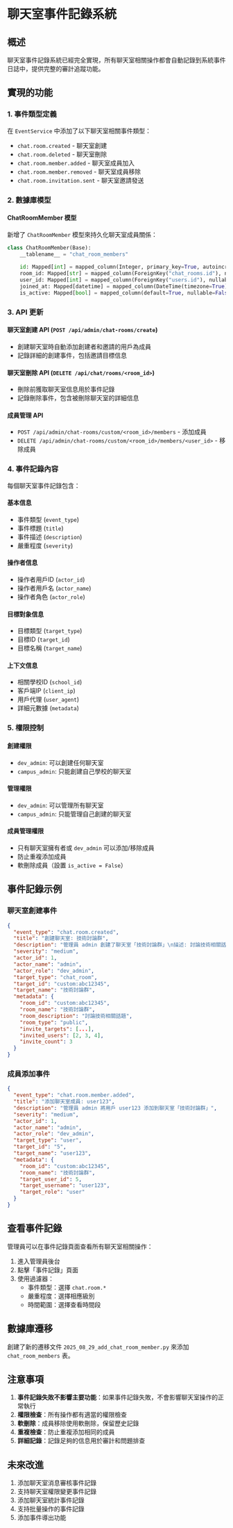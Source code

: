 # 聊天室事件記錄系統

## 概述

聊天室事件記錄系統已經完全實現，所有聊天室相關操作都會自動記錄到系統事件日誌中，提供完整的審計追蹤功能。

## 實現的功能

### 1. 事件類型定義

在 `EventService` 中添加了以下聊天室相關事件類型：

- `chat.room.created` - 聊天室創建
- `chat.room.deleted` - 聊天室刪除
- `chat.room.member.added` - 聊天室成員加入
- `chat.room.member.removed` - 聊天室成員移除
- `chat.room.invitation.sent` - 聊天室邀請發送

### 2. 數據庫模型

#### ChatRoomMember 模型
新增了 `ChatRoomMember` 模型來持久化聊天室成員關係：

```python
class ChatRoomMember(Base):
    __tablename__ = "chat_room_members"
    
    id: Mapped[int] = mapped_column(Integer, primary_key=True, autoincrement=True)
    room_id: Mapped[str] = mapped_column(ForeignKey("chat_rooms.id"), nullable=False, index=True)
    user_id: Mapped[int] = mapped_column(ForeignKey("users.id"), nullable=False, index=True)
    joined_at: Mapped[datetime] = mapped_column(DateTime(timezone=True), server_default=func.now(), nullable=False)
    is_active: Mapped[bool] = mapped_column(default=True, nullable=False)
```

### 3. API 更新

#### 聊天室創建 API (`POST /api/admin/chat-rooms/create`)
- 創建聊天室時自動添加創建者和邀請的用戶為成員
- 記錄詳細的創建事件，包括邀請目標信息

#### 聊天室刪除 API (`DELETE /api/chat/rooms/<room_id>`)
- 刪除前獲取聊天室信息用於事件記錄
- 記錄刪除事件，包含被刪除聊天室的詳細信息

#### 成員管理 API
- `POST /api/admin/chat-rooms/custom/<room_id>/members` - 添加成員
- `DELETE /api/admin/chat-rooms/custom/<room_id>/members/<user_id>` - 移除成員

### 4. 事件記錄內容

每個聊天室事件記錄包含：

#### 基本信息
- 事件類型 (`event_type`)
- 事件標題 (`title`)
- 事件描述 (`description`)
- 嚴重程度 (`severity`)

#### 操作者信息
- 操作者用戶ID (`actor_id`)
- 操作者用戶名 (`actor_name`)
- 操作者角色 (`actor_role`)

#### 目標對象信息
- 目標類型 (`target_type`)
- 目標ID (`target_id`)
- 目標名稱 (`target_name`)

#### 上下文信息
- 相關學校ID (`school_id`)
- 客戶端IP (`client_ip`)
- 用戶代理 (`user_agent`)
- 詳細元數據 (`metadata`)

### 5. 權限控制

#### 創建權限
- `dev_admin`: 可以創建任何聊天室
- `campus_admin`: 只能創建自己學校的聊天室

#### 管理權限
- `dev_admin`: 可以管理所有聊天室
- `campus_admin`: 只能管理自己創建的聊天室

#### 成員管理權限
- 只有聊天室擁有者或 `dev_admin` 可以添加/移除成員
- 防止重複添加成員
- 軟刪除成員（設置 `is_active = False`）

## 事件記錄示例

### 聊天室創建事件
```json
{
  "event_type": "chat.room.created",
  "title": "創建聊天室: 技術討論群",
  "description": "管理員 admin 創建了聊天室「技術討論群」\n描述: 討論技術相關話題\n類型: public\n邀請目標: 角色組: 開發管理員, 學校: 台大",
  "severity": "medium",
  "actor_id": 1,
  "actor_name": "admin",
  "actor_role": "dev_admin",
  "target_type": "chat_room",
  "target_id": "custom:abc12345",
  "target_name": "技術討論群",
  "metadata": {
    "room_id": "custom:abc12345",
    "room_name": "技術討論群",
    "room_description": "討論技術相關話題",
    "room_type": "public",
    "invite_targets": [...],
    "invited_users": [2, 3, 4],
    "invite_count": 3
  }
}
```

### 成員添加事件
```json
{
  "event_type": "chat.room.member.added",
  "title": "添加聊天室成員: user123",
  "description": "管理員 admin 將用戶 user123 添加到聊天室「技術討論群」",
  "severity": "medium",
  "actor_id": 1,
  "actor_name": "admin",
  "actor_role": "dev_admin",
  "target_type": "user",
  "target_id": "5",
  "target_name": "user123",
  "metadata": {
    "room_id": "custom:abc12345",
    "room_name": "技術討論群",
    "target_user_id": 5,
    "target_username": "user123",
    "target_role": "user"
  }
}
```

## 查看事件記錄

管理員可以在事件記錄頁面查看所有聊天室相關操作：

1. 進入管理員後台
2. 點擊「事件記錄」頁面
3. 使用過濾器：
   - 事件類型：選擇 `chat.room.*`
   - 嚴重程度：選擇相應級別
   - 時間範圍：選擇查看時間段

## 數據庫遷移

創建了新的遷移文件 `2025_08_29_add_chat_room_member.py` 來添加 `chat_room_members` 表。

## 注意事項

1. **事件記錄失敗不影響主要功能**：如果事件記錄失敗，不會影響聊天室操作的正常執行
2. **權限檢查**：所有操作都有適當的權限檢查
3. **軟刪除**：成員移除使用軟刪除，保留歷史記錄
4. **重複檢查**：防止重複添加相同的成員
5. **詳細記錄**：記錄足夠的信息用於審計和問題排查

## 未來改進

1. 添加聊天室消息審核事件記錄
2. 支持聊天室權限變更事件記錄
3. 添加聊天室統計事件記錄
4. 支持批量操作的事件記錄
5. 添加事件導出功能
